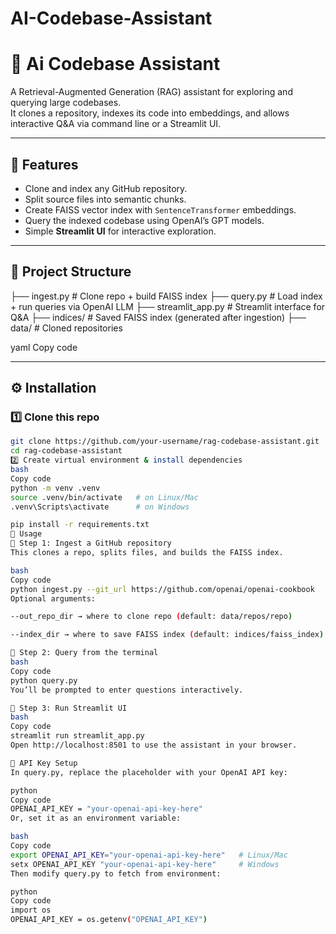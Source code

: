 # AI-Codebase-Assistant

# 📘 Ai Codebase Assistant

A Retrieval-Augmented Generation (RAG) assistant for exploring and querying large codebases.  
It clones a repository, indexes its code into embeddings, and allows interactive Q&A via command line or a Streamlit UI.

---

## 🚀 Features
- Clone and index any GitHub repository.
- Split source files into semantic chunks.
- Create FAISS vector index with `SentenceTransformer` embeddings.
- Query the indexed codebase using OpenAI’s GPT models.
- Simple **Streamlit UI** for interactive exploration.

---

## 📂 Project Structure
├── ingest.py # Clone repo + build FAISS index
├── query.py # Load index + run queries via OpenAI LLM
├── streamlit_app.py # Streamlit interface for Q&A
├── indices/ # Saved FAISS index (generated after ingestion)
├── data/ # Cloned repositories

yaml
Copy code

---

## ⚙️ Installation
### 1️⃣ Clone this repo
```bash
git clone https://github.com/your-username/rag-codebase-assistant.git
cd rag-codebase-assistant
2️⃣ Create virtual environment & install dependencies
bash
Copy code
python -m venv .venv
source .venv/bin/activate   # on Linux/Mac
.venv\Scripts\activate      # on Windows

pip install -r requirements.txt
📑 Usage
🔹 Step 1: Ingest a GitHub repository
This clones a repo, splits files, and builds the FAISS index.

bash
Copy code
python ingest.py --git_url https://github.com/openai/openai-cookbook
Optional arguments:

--out_repo_dir → where to clone repo (default: data/repos/repo)

--index_dir → where to save FAISS index (default: indices/faiss_index)

🔹 Step 2: Query from the terminal
bash
Copy code
python query.py
You’ll be prompted to enter questions interactively.

🔹 Step 3: Run Streamlit UI
bash
Copy code
streamlit run streamlit_app.py
Open http://localhost:8501 to use the assistant in your browser.

🔑 API Key Setup
In query.py, replace the placeholder with your OpenAI API key:

python
Copy code
OPENAI_API_KEY = "your-openai-api-key-here"
Or, set it as an environment variable:

bash
Copy code
export OPENAI_API_KEY="your-openai-api-key-here"   # Linux/Mac
setx OPENAI_API_KEY "your-openai-api-key-here"     # Windows
Then modify query.py to fetch from environment:

python
Copy code
import os
OPENAI_API_KEY = os.getenv("OPENAI_API_KEY")
